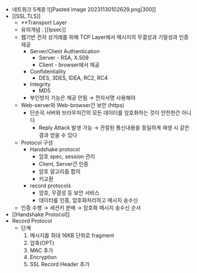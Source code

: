 - 네트워크 5계층 ![[Pasted image 20231130102629.png|300]]
- [[SSL.TLS]] 
	- **Transport Layer
	- 유의개념 : [[Ipsec]]
	- 웹기반 전자 상거래를 위해 TCP Layer에서 메시지의 무결성과 기밀성과 인증 제공
		- Server/Client Authentication
			- Server - RSA, X.509
			- Client - browser에서 제공
		- Confidentiality
			- DES, 3DES, IDEA, RC2, RC4
		- Integrity 
			- MD5
		- 부인방지 기능은 제공 안됨 → 전자서명 사용해야
	- Web-server와 Web-browser간 보안 (https)
		- 단순히 서버와 브라우저간의 모든 데이터를 암호화하는 것이 안전한건 아니다
			- Reply Attack 발생 가능 → 관찰된 통신내용을 동일하게 재생 시 같은 결과 얻을 수 있다
	- Protocol 구성
		- Handshake protocol
			- 암호 spec, session 관리
			- Client, Server간 인증
			- 암호 알고리즘 합의
			- 키교환
		- record protocols
			- 암호, 무결성 등 보안 서비스
			- 데이터를 인증, 암호화처리하고 메시지 송수신
	- 인증 수행 → 세션키 분배 → 암호화 메시지 송수신 순서
- [[Handshake Protocol]]
- Record Protocol 
	- 단계 
	  1. 메시지를 최대 16KB 단위로 fragment
	  2. 압축(OPT)
	  3. MAC 추가
	  4. Encryption
	  5. SSL Record Header 추가
